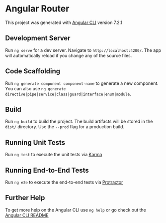 # Angular Router

This project was generated with [Angular CLI](https://github.com/angular/angular-cli) version 7.2.1

## Development Server

Run `ng serve` for a dev server. Navigate to `http://localhost:4200/`. The app will automatically reload if you change any of the source files.

## Code Scaffolding

Run `ng generate component component-name` to generate a new component. You can also use `ng generate directive|pipe|service|class|guard|interface|enum|module`.

## Build

Run `ng build` to build the project. The build artifacts will be stored in the `dist/` directory. Use the `--prod` flag for a production build.

## Running Unit Tests

Run `ng test` to execute the unit tests via [Karma](https://karma-runner.github.io)

## Running End-to-End Tests

Run `ng e2e` to execute the end-to-end tests via [Protractor](http://www.protractortest.org/)

## Further Help

To get more help on the Angular CLI use `ng help` or go check out the [Angular CLI README](https://github.com/angular/angular-cli/blob/master/README.md)